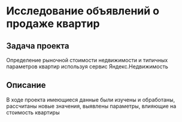 # Исследование объявлений о продаже квартир
## Задача проекта
Определение рыночной стоимости недвижимости и типичных параметров квартир используя сервис Яндекс.Недвижимость
## Описание
В ходе проекта имеющиеся данные были изучены и обработаны, рассчитаны новые значения, выявлены параметры, влияющие на стоимость квартиры 
